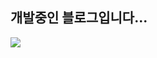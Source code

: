 ## 개발중인 블로그입니다...

<img src="https://user-images.githubusercontent.com/28581687/154829033-8df058e1-fff6-4a7e-a373-4992f1f42926.png">
